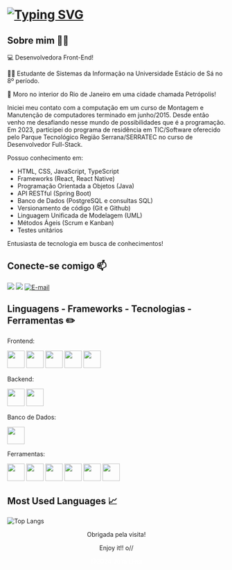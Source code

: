 # [![Typing SVG](https://readme-typing-svg.herokuapp.com?font=Fira+Code&pause=1000&color=F74710&center=true&random=false&width=435&lines=Oie%2C+me+chamo+J%C3%BAlia!+;Bem-vindo(a)+ao+meu+perfil+GitHub+%F0%9F%91%8B)](https://git.io/typing-svg)

## Sobre mim 👩‍💻
:computer: Desenvolvedora Front-End!

:student: Estudante de Sistemas da Informação na Universidade Estácio de Sá no 8º período.

:house_with_garden: Moro no interior do Rio de Janeiro em uma cidade chamada Petrópolis!

Iniciei meu contato com a computação em um curso de Montagem e Manutenção de computadores terminado em junho/2015. Desde então venho me desafiando nesse mundo de possibilidades que é a programação. Em 2023, participei do programa de residência em TIC/Software oferecido pelo Parque Tecnológico Região Serrana/SERRATEC no curso de Desenvolvedor Full-Stack.

Possuo conhecimento em:
- HTML, CSS, JavaScript, TypeScript
- Frameworks (React, React Native)
- Programação Orientada a Objetos (Java)
- API RESTful (Spring Boot)
- Banco de Dados (PostgreSQL e consultas SQL)
- Versionamento de código (Git e Github)
- Linguagem Unificada de Modelagem (UML)
- Métodos Ágeis (Scrum e Kanban)
- Testes unitários

Entusiasta de tecnologia em busca de conhecimentos! 

## Conecte-se comigo 📫
<a href="https://www.linkedin.com/in/juliafclima/" target="_blank"><img loading="lazy" src="https://img.shields.io/badge/-LinkedIn-%230077B5?style=for-the-badge&logo=linkedin&logoColor=white" target="_blank"></a> 
<a href="https://www.juliafclima.software/" target="_blank"><img loading="lazy" src="https://img.shields.io/badge/Portf%C3%B3lio-8A2BE2" target="_blank"></a> 
[![E-mail](https://img.shields.io/badge/-Email-000?style=for-the-badge&logo=microsoft-outlook&logoColor=007BFF)](mailto:juliafclima@hotmail.com)

## Linguagens - Frameworks - Tecnologias - Ferramentas ✏️

Frontend:
          
<img loading="lazy" src="https://cdn.jsdelivr.net/gh/devicons/devicon/icons/javascript/javascript-original.svg" width="40" height="40"/> <img src="https://cdn.jsdelivr.net/gh/devicons/devicon@latest/icons/typescript/typescript-original.svg"  width="40" height="40"/> <img loading="lazy" src="https://cdn.jsdelivr.net/gh/devicons/devicon/icons/html5/html5-original.svg" width="40" height="40"/> <img loading="lazy" src="https://cdn.jsdelivr.net/gh/devicons/devicon/icons/css3/css3-original.svg" width="40" height="40"/> <img src="https://cdn.jsdelivr.net/gh/devicons/devicon/icons/react/react-original.svg" width="40" height="40"/> 

Backend:

<img src="https://cdn.jsdelivr.net/gh/devicons/devicon/icons/spring/spring-original.svg" width="40" height="40"/> <img loading="lazy" src="https://cdn.jsdelivr.net/gh/devicons/devicon/icons/java/java-original.svg" width="40" height="40"/> 

Banco de Dados:

<img src="https://cdn.jsdelivr.net/gh/devicons/devicon/icons/postgresql/postgresql-original-wordmark.svg" width="40" height="40"/>

Ferramentas:

<img loading="lazy" src="https://cdn.jsdelivr.net/gh/devicons/devicon/icons/git/git-original.svg" width="40" height="40"/> <img loading="lazy" src="https://cdn.jsdelivr.net/gh/devicons/devicon/icons/github/github-original.svg" width="40" height="40"/> <img src="https://cdn.jsdelivr.net/gh/devicons/devicon/icons/npm/npm-original-wordmark.svg" width="40" height="40"/> <img loading="lazy" src="https://cdn.jsdelivr.net/gh/devicons/devicon/icons/bootstrap/bootstrap-original.svg" width="40" height="40"/> <img src="https://cdn.jsdelivr.net/gh/devicons/devicon/icons/figma/figma-original.svg" width="40" height="40"/> <img src="https://cdn.jsdelivr.net/gh/devicons/devicon@latest/icons/trello/trello-original.svg" width="40" height="40" /> 
          

## Most Used Languages 📈

![Top Langs](https://github-readme-stats-git-masterrstaa-rickstaa.vercel.app/api/top-langs/?username=juliafclima&layout=compact&bg_color=000&border_color=30A3DC&title_color=E94D5F&text_color=FFF)

<div align="center">

Obrigada pela visita!

Enjoy it!! o//
  
 <p align="center" style="color:white">@2024 Júlia Lima</p>
</div>
